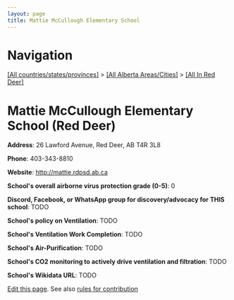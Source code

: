 ```yaml
---
layout: page
title: Mattie McCullough Elementary School
---
```

# Navigation

[[All countries/states/provinces]](../../..) > [[All Alberta Areas/Cities]](../..) > [[All In Red Deer]](..)

# Mattie McCullough Elementary School (Red Deer)

**Address**: 26 Lawford Avenue, Red Deer, AB T4R 3L8

**Phone**: 403-343-8810

**Website**: <http://mattie.rdpsd.ab.ca>

**School's overall airborne virus protection grade (0-5)**: 0

**Discord, Facebook, or WhatsApp group for discovery/advocacy for THIS school**: TODO

**School's policy on Ventilation**: TODO

**School's Ventilation Work Completion**: TODO

**School's Air-Purification**: TODO

**School's CO2 monitoring to actively drive ventilation and filtration**: TODO

**School's Wikidata URL**: TODO


[Edit this page](https://github.com/ventilate-schools/AB/edit/main/./Red_Deer/Mattie_McCullough_Elementary_School.md). See also [rules for contribution](../../../contribution-rules/)